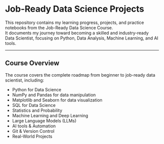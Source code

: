 # Job-Ready Data Science Projects

This repository contains my learning progress, projects, and practice notebooks from the Job-Ready Data Science Course.  
It documents my journey toward becoming a skilled and industry-ready Data Scientist, focusing on Python, Data Analysis, Machine Learning, and AI tools.

---

## Course Overview

The course covers the complete roadmap from beginner to job-ready data scientist, including:

- Python for Data Science
- NumPy and Pandas for data manipulation
- Matplotlib and Seaborn for data visualization
- SQL for Data Science
- Statistics and Probability
- Machine Learning and Deep Learning
- Large Language Models (LLMs)
- AI tools & Automation
- Git & Version Control
- Real-World Projects
